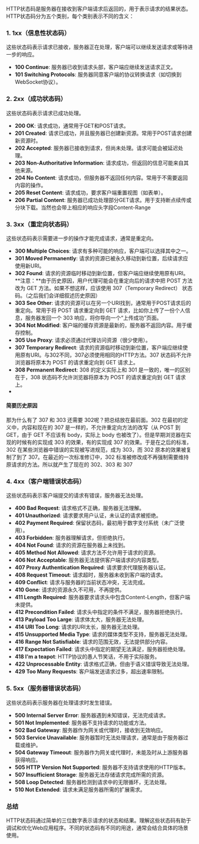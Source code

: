 HTTP状态码是服务器在接收到客户端请求后返回的，用于表示请求的结果状态。HTTP状态码分为五个类别，每个类别表示不同的含义：

### 1. **1xx（信息性状态码）**
这些状态码表示请求已接收，服务器正在处理，客户端可以继续发送请求或等待进一步的响应。

- **100 Continue**: 服务器已收到请求头部，客户端应继续发送请求正文。
- **101 Switching Protocols**: 服务器同意客户端的协议转换请求（如切换到WebSocket协议）。

### 2. **2xx（成功状态码）**
这些状态码表示请求已成功处理。

- **200 OK**: 请求成功，通常用于GET和POST请求。
- **201 Created**: 请求已成功，并且服务器已创建新资源。常用于POST请求创建新资源时。
- **202 Accepted**: 服务器已接收到请求，但尚未处理。请求可能会被延迟处理。
- **203 Non-Authoritative Information**: 请求成功，但返回的信息可能来自其他来源。
- **204 No Content**: 请求成功，但服务器不返回任何内容。常用于不需要返回内容的操作。
- **205 Reset Content**: 请求成功，要求客户端重置视图（如表单）。
- **206 Partial Content**: 服务器已成功处理部分GET请求。用于支持断点续传或分块下载。当然也会带上相应的响应头字段Content-Range

### 3. **3xx（重定向状态码）**
这些状态码表示需要进一步的操作才能完成请求，通常是重定向。

- **300 Multiple Choices**: 请求有多种可能的响应，客户端可以选择其中之一。
- **301 Moved Permanently**: 请求的资源已被永久移动到新位置，后续请求应使用新URI。
- **302 Found**: 请求的资源临时移动到新位置，但客户端应继续使用原有URI。**注意：**由于历史原因，用户代理可能会在重定向后的请求中把 POST 方法改为 GET 方法。如果不想这样，应该使用 307（Temporary Redirect） 状态码。（之后我们会详细叙述历史原因）
- **303 See Other**: 请求的资源可以在另一个URI找到，通常用于POST请求后的重定向。常用于将 POST 请求重定向到 GET 请求，比如你上传了一份个人信息，服务器发回一个 303 响应，将你导向一个“上传成功”页面。
- **304 Not Modified**: 客户端的缓存资源是最新的，服务器不返回内容。用于缓存控制。
- **305 Use Proxy**: 请求必须通过代理访问资源（很少使用）。
- **307 Temporary Redirect**: 请求的资源临时移动到新位置，客户端应继续使用原有URI。与302不同，307必须使用相同的HTTP方法。307 状态码不允许浏览器将原本为 POST 的请求重定向到 GET 请求上。
- **308 Permanent Redirect**: 308 的定义实际上和 301 是一致的，唯一的区别在于，308 状态码不允许浏览器将原本为 POST 的请求重定向到 GET 请求上。
- 
#### 简要历史原因
那为什么有了 307 和 303 还需要 302呢？把总结放在最前面。302 在最初的定义中，内容和现在的 307 是一样的，不允许重定向方法的改写（从 POST 到 GET，由于 GET 不应该有 body，实际上 body 也被改了）。但是早期浏览器在实现的时候有的实现成 303 的效果，有的实现成 307 的效果。于是在之后的标准，302 在某些浏览器中错误的实现被写进规范，成为 303，而 302 原本的效果被复制了到了 307。在最近的一次标准修订中，302 标准被修改成不再强制需要维持原请求的方法。所以就产生了现在的 302、303 和 307

### 4. **4xx（客户端错误状态码）**
这些状态码表示客户端提交的请求有错误，服务器无法处理。

- **400 Bad Request**: 请求格式不正确，服务器无法理解。
- **401 Unauthorized**: 请求要求用户认证，未认证的请求被拒绝。
- **402 Payment Required**: 保留状态码，最初用于数字支付系统（未广泛使用）。
- **403 Forbidden**: 服务器理解请求，但拒绝执行。
- **404 Not Found**: 请求的资源在服务器上未找到。
- **405 Method Not Allowed**: 请求方法不允许用于请求的资源。
- **406 Not Acceptable**: 服务器无法提供客户端请求的内容类型。
- **407 Proxy Authentication Required**: 请求要求代理服务器认证。
- **408 Request Timeout**: 请求超时，服务器未收到客户端的请求。
- **409 Conflict**: 请求与服务器的当前状态冲突，无法完成。
- **410 Gone**: 请求的资源永久不可用，不再提供。
- **411 Length Required**: 服务器要求请求头中包含Content-Length，但客户端未提供。
- **412 Precondition Failed**: 请求头中指定的条件不满足，服务器拒绝执行。
- **413 Payload Too Large**: 请求体太大，服务器无法处理。
- **414 URI Too Long**: 请求的URI太长，服务器无法处理。
- **415 Unsupported Media Type**: 请求的媒体类型不支持，服务器无法处理。
- **416 Range Not Satisfiable**: 请求的范围无效，无法提供部分内容。
- **417 Expectation Failed**: 请求头中指定的期望无法满足，服务器拒绝处理。
- **418 I'm a teapot**: HTTP协议的愚人节笑话，不用于实际服务。
- **422 Unprocessable Entity**: 请求格式正确，但由于语义错误导致无法处理。
- **429 Too Many Requests**: 客户端发送请求过多，超出速率限制。

### 5. **5xx（服务器错误状态码）**
这些状态码表示服务器在处理请求时发生错误。

- **500 Internal Server Error**: 服务器遇到未知错误，无法完成请求。
- **501 Not Implemented**: 服务器不支持请求的功能或方法。
- **502 Bad Gateway**: 服务器作为网关或代理时，接收到无效响应。
- **503 Service Unavailable**: 服务器暂时无法处理请求，通常是由于服务器过载或维护。
- **504 Gateway Timeout**: 服务器作为网关或代理时，未能及时从上游服务器获得响应。
- **505 HTTP Version Not Supported**: 服务器不支持请求使用的HTTP版本。
- **507 Insufficient Storage**: 服务器无法存储请求完成所需的资源。
- **508 Loop Detected**: 服务器检测到请求中的无限循环，无法处理。
- **510 Not Extended**: 请求未满足服务器所需的扩展需求。

### 总结
HTTP状态码通过简单的三位数字表示请求的状态和结果。理解这些状态码有助于调试和优化Web应用程序。不同的状态码有不同的用途，通常会结合具体的场景使用。